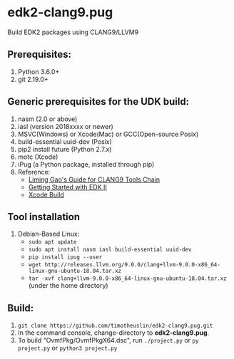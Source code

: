 # edk2-clang9.pug
Build EDK2 packages using CLANG9/LLVM9

## Prerequisites:
1. Python 3.6.0+
2. git 2.19.0+


## Generic prerequisites for the UDK build:
1. nasm (2.0 or above)
2. iasl (version 2018xxxx or newer)
3. MSVC(Windows) or Xcode(Mac) or GCC(Open-source Posix)
4. build-essential uuid-dev (Posix)
5. pip2 install future (Python 2.7.x)
6. motc (Xcode)
7. iPug (a Python package, installed through pip)
0. Reference:
    - [Liming Gao's Guide for CLANG9 Tools Chain](https://github.com/tianocore/tianocore.github.io/wiki/CLANG9-Tools-Chain)
    - [Getting Started with EDK II](https://github.com/tianocore/tianocore.github.io/wiki/Getting%20Started%20with%20EDK%20II) 
    - [Xcode Build](https://github.com/tianocore/tianocore.github.io/wiki/Xcode)


## Tool installation
1. Debian-Based Linux:
    - `sudo apt update`
    - `sudo apt install nasm iasl build-essential uuid-dev`
    - `pip install ipug --user`
    - `wget http://releases.llvm.org/9.0.0/clang+llvm-9.0.0-x86_64-linux-gnu-ubuntu-18.04.tar.xz`
    - `tar -xvf clang+llvm-9.0.0-x86_64-linux-gnu-ubuntu-18.04.tar.xz` (under the home directory)

## Build:
1. `git clone https://github.com/timotheuslin/edk2-clang9.pug.git`
2. In the command console, change-directory to **edk2-clang9.pug**.
3. To build "OvmfPkg/OvmfPkgX64.dsc", run `./project.py` or `py project.py` or `python3 project.py`
